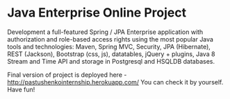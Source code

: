 Java Enterprise Online Project 
===============================
Development a full-featured Spring / JPA Enterprise application with authorization and role-based access rights using the most popular Java tools and technologies: Maven, Spring MVC, Security, JPA (Hibernate), REST (Jackson), Bootstrap (css, js), datatables, jQuery + plugins, Java 8 Stream and Time API and storage in Postgresql and HSQLDB databases.

Final version of project is deployed here - http://pastushenkointernship.herokuapp.com/
You can check it by yourself. 
Have fun! 
